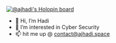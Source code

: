 
[![@ajhadi's Holopin board](https://holopin.io/api/user/board?user=ajhadi)](https://holopin.io/@ajhadi)

- 👋 Hi, I’m Hadi
- 👀 I’m interested in Cyber Security
- 📫 hit me up @ contact@ajhadi.space

<!---
ajhadi/ajhadi is a ✨ special ✨ repository because its `README.md` (this file) appears on your GitHub profile.
You can click the Preview link to take a look at your changes.
--->

